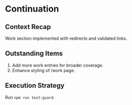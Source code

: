# Continuation

## Context Recap
Work section implemented with redirects and validated links.

## Outstanding Items
1. Add more work entries for broader coverage.
2. Enhance styling of /work page.

## Execution Strategy
Run `npm run test:guard`.
